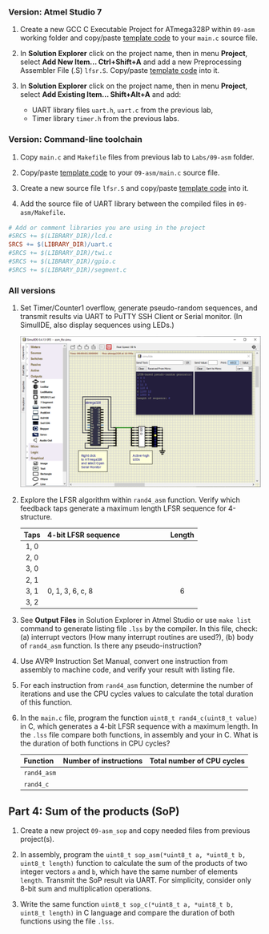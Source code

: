 


### Version: Atmel Studio 7

1. Create a new GCC C Executable Project for ATmega328P within `09-asm` working folder and copy/paste [template code](main.c) to your `main.c` source file.

2. In **Solution Explorer** click on the project name, then in menu **Project**, select **Add New Item... Ctrl+Shift+A** and add a new Preprocessing Assembler File (.S) `lfsr.S`. Copy/paste [template code](lfsr.S) into it.

3. In **Solution Explorer** click on the project name, then in menu **Project**, select **Add Existing Item... Shift+Alt+A** and add:
   * UART library files `uart.h`, `uart.c` from the previous lab,
   * Timer library `timer.h` from the previous labs.

### Version: Command-line toolchain

1. Copy `main.c` and `Makefile` files from previous lab to `Labs/09-asm` folder.

2. Copy/paste [template code](main.c) to your `09-asm/main.c` source file.

3. Create a new source file `lfsr.S` and copy/paste [template code](lfsr.S) into it.

4. Add the source file of UART library between the compiled files in `09-asm/Makefile`.

```Makefile
# Add or comment libraries you are using in the project
#SRCS += $(LIBRARY_DIR)/lcd.c
SRCS += $(LIBRARY_DIR)/uart.c
#SRCS += $(LIBRARY_DIR)/twi.c
#SRCS += $(LIBRARY_DIR)/gpio.c
#SRCS += $(LIBRARY_DIR)/segment.c
```

### All versions

1. Set Timer/Counter1 overflow, generate pseudo-random sequences, and transmit results via UART to PuTTY SSH Client or Serial monitor. (In SimulIDE, also display sequences using LEDs.)

   ![LFSR 4-bit generator](images/screenshot_simulide_asm_lfsr4.png)

2. Explore the LFSR algorithm within `rand4_asm` function. Verify which feedback taps generate a maximum length LFSR sequence for 4-structure.

   | **Taps** | **4-bit LFSR sequence**&nbsp;&nbsp;&nbsp;&nbsp;&nbsp;&nbsp;&nbsp;&nbsp;&nbsp;&nbsp;&nbsp;&nbsp;&nbsp;&nbsp;&nbsp;&nbsp;&nbsp;&nbsp;&nbsp;&nbsp;&nbsp;&nbsp;&nbsp; | **Length** |
   | :-: | :-- | :-: |
   | 1, 0 |  |  |
   | 2, 0 |  |  |
   | 3, 0 |  |  |
   | 2, 1 |  |  |
   | 3, 1 | 0, 1, 3, 6, c, 8 | 6 |
   | 3, 2 |  |  |

3. See **Output Files** in Solution Explorer in Atmel Studio or use `make list` command to generate listing file `.lss` by the compiler. In this file, check: (a) interrupt vectors (How many interrupt routines are used?), (b) body of `rand4_asm` function. Is there any pseudo-instruction?

4. Use AVR® Instruction Set Manual, convert one instruction from assembly to machine code, and verify your result with listing file.

5. For each instruction from `rand4_asm` function, determine the number of iterations and use the CPU cycles values to calculate the total duration of this function.

6. In the `main.c` file, program the function `uint8_t rand4_c(uint8_t value)` in C, which generates a 4-bit LFSR sequence with a maximum length. In the `.lss` file compare both functions, in assembly and your in C. What is the duration of both functions in CPU cycles?

   | **Function** | **Number of instructions** | **Total number of CPU cycles** |
   | :-- | :-: | :-: |
   | `rand4_asm` | | |
   | `rand4_c` | | |




## Part 4: Sum of the products (SoP)

1. Create a new project `09-asm_sop` and copy needed files from previous project(s).

2. In assembly, program the `uint8_t sop_asm(*uint8_t a, *uint8_t b, uint8_t length)` function to calculate the sum of the products of two integer vectors `a` and `b`, which have the same number of elements `length`. Transmit the SoP result via UART. For simplicity, consider only 8-bit sum and multiplication operations.

3. Write the same function `uint8_t sop_c(*uint8_t a, *uint8_t b, uint8_t length)` in C language and compare the duration of both functions using the file `.lss`.

